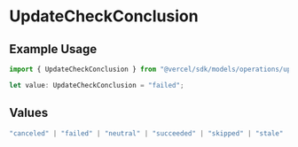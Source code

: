 # UpdateCheckConclusion

## Example Usage

```typescript
import { UpdateCheckConclusion } from "@vercel/sdk/models/operations/updatecheck.js";

let value: UpdateCheckConclusion = "failed";
```

## Values

```typescript
"canceled" | "failed" | "neutral" | "succeeded" | "skipped" | "stale"
```